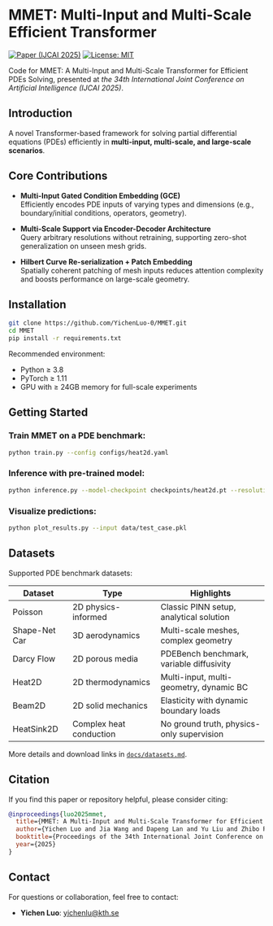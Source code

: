 # MMET: Multi-Input and Multi-Scale Efficient Transformer

[![Paper (IJCAI 2025)](https://img.shields.io/badge/Paper-IJCAI%202025-green)](https://github.com/YichenLuo-0/MMET)
[![License: MIT](https://img.shields.io/badge/License-MIT-blue.svg)](LICENSE)

Code for MMET: A Multi-Input and Multi-Scale Transformer for Efficient PDEs Solving, presented at *the 34th International Joint Conference on Artificial Intelligence (IJCAI 2025)*.

## Introduction
A novel Transformer-based framework for solving partial differential equations (PDEs) efficiently in **multi-input, multi-scale, and large-scale scenarios**.

## Core Contributions

- **Multi-Input Gated Condition Embedding (GCE)**  
  Efficiently encodes PDE inputs of varying types and dimensions (e.g., boundary/initial conditions, operators, geometry).
  
- **Multi-Scale Support via Encoder-Decoder Architecture**  
  Query arbitrary resolutions without retraining, supporting zero-shot generalization on unseen mesh grids.

- **Hilbert Curve Re-serialization + Patch Embedding**  
  Spatially coherent patching of mesh inputs reduces attention complexity and boosts performance on large-scale geometry.

## Installation

```bash
git clone https://github.com/YichenLuo-0/MMET.git
cd MMET
pip install -r requirements.txt
```

Recommended environment:
- Python ≥ 3.8
- PyTorch ≥ 1.11
- GPU with ≥ 24GB memory for full-scale experiments

## Getting Started

### Train MMET on a PDE benchmark:

```bash
python train.py --config configs/heat2d.yaml
```

### Inference with pre-trained model:

```bash
python inference.py --model-checkpoint checkpoints/heat2d.pt --resolution 100x40
```

### Visualize predictions:

```bash
python plot_results.py --input data/test_case.pkl
```

## Datasets

Supported PDE benchmark datasets:

| Dataset        | Type                        | Highlights                                  |
|----------------|-----------------------------|---------------------------------------------|
| Poisson        | 2D physics-informed          | Classic PINN setup, analytical solution     |
| Shape-Net Car  | 3D aerodynamics              | Multi-scale meshes, complex geometry        |
| Darcy Flow     | 2D porous media              | PDEBench benchmark, variable diffusivity    |
| Heat2D         | 2D thermodynamics            | Multi-input, multi-geometry, dynamic BC     |
| Beam2D         | 2D solid mechanics           | Elasticity with dynamic boundary loads      |
| HeatSink2D     | Complex heat conduction      | No ground truth, physics-only supervision   |

More details and download links in [`docs/datasets.md`](docs/datasets.md).

## Citation

If you find this paper or repository helpful, please consider citing:

```bibtex
@inproceedings{luo2025mmet,
  title={MMET: A Multi-Input and Multi-Scale Transformer for Efficient PDEs Solving},
  author={Yichen Luo and Jia Wang and Dapeng Lan and Yu Liu and Zhibo Pang},
  booktitle={Proceedings of the 34th International Joint Conference on Artificial Intelligence (IJCAI)},
  year={2025}
}
```

## Contact

For questions or collaboration, feel free to contact:
- **Yichen Luo**: [yichenlu@kth.se](mailto:yichenlu@kth.se)
